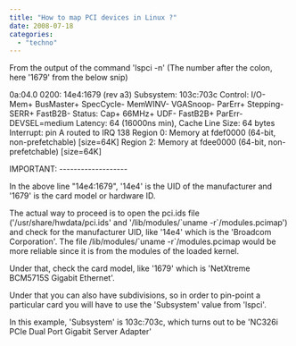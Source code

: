 ```yaml
---
title: "How to map PCI devices in Linux ?"
date: 2008-07-18
categories:
  - "techno"
---
```

<!--more-->
From the output of the command 'lspci -n' (The number after the colon, here '1679' from the below snip)

0a:04.0 0200: 14e4:1679 (rev a3) Subsystem: 103c:703c Control: I/O- Mem+ BusMaster+ SpecCycle- MemWINV- VGASnoop- ParErr+ Stepping- SERR+ FastB2B- Status: Cap+ 66MHz+ UDF- FastB2B+ ParErr- DEVSEL=medium Latency: 64 (16000ns min), Cache Line Size: 64 bytes Interrupt: pin A routed to IRQ 138 Region 0: Memory at fdef0000 (64-bit, non-prefetchable) \[size=64K\] Region 2: Memory at fdee0000 (64-bit, non-prefetchable) \[size=64K\]

IMPORTANT: -------------------

In the above line "14e4:1679", '14e4' is the UID of the manufacturer and '1679' is the card model or hardware ID.

The actual way to proceed is to open the pci.ids file ('/usr/share/hwdata/pci.ids' and '/lib/modules/\`uname -r\`/modules.pcimap') and check for the manufacturer UID, like '14e4' which is the 'Broadcom Corporation'. The file /lib/modules/\`uname -r\`/modules.pcimap would be more reliable since it is from the modules of the loaded kernel.

Under that, check the card model, like '1679' which is 'NetXtreme BCM5715S Gigabit Ethernet'.

Under that you can also have subdivisions, so in order to pin-point a particular card you will have to use the 'Subsystem' value from 'lspci'.

In this example, 'Subsystem' is 103c:703c, which turns out to be 'NC326i PCIe Dual Port Gigabit Server Adapter'
